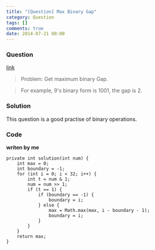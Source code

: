 ```yaml
---
title: "[Question] Max Binary Gap"
category: Question
tags: []
comments: true
date: 2014-07-21 00:00
---
```



### Question 

[link](http://www.programcreek.com/2013/02/twitter-codility-problem-max-binary-gap/)

> Problem: Get maximum binary Gap.

> For example, 9's binary form is 1001, the gap is 2.

### Solution

This question is a good practise of binary operations. 

### Code

__writen by me__

	private int solution(int num) {
		int max = 0;
		int boundary = -1;
		for (int i = 0; i < 32; i++) {
			int t = num & 1;
			num = num >> 1;
			if (t == 1) {
				if (boundary == -1) {
					boundary = i;
				} else {
					max = Math.max(max, i - boundary - 1);
					boundary = i;
				}
			}
		}
		return max;
	}
